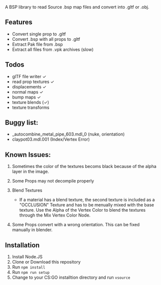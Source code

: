 A BSP library to read Source .bsp map files and convert into .gltf or .obj.

## Features

- Convert single prop to .gltf
- Convert .bsp with all props to .gltf
- Extract Pak file from .bsp
- Extract all files from .vpk archives (slow)

## Todos

- glTF file writer  	                        ✓
- read prop textures                            ✓
- displacements                                 ✓
- normal maps                                   ✓
- bump maps                                     ✓
- texture blends                                (✓)
- texture transforms

## Buggy list:

- _autocombine_metal_pipe_603.mdl_0 (nuke, orientation)
- claypot03.mdl.001 (Index/Vertex Error)

## Known Issues:

1. Sometimes the color of the textures becoms black because of the alpha layer in the image.

2. Some Props may not decompile properly

3. Blend Textures
    - If a material has a blend texture, the second texture is included as a "OCCLUSION" Texture and has to be menually mixed with the base texture. Use the Alpha of the Vertex Color to blend the textures through the Mix Vertex Color Node.

4. Some Props convert with a wrong orientation. This can be fixed manually in blender.

## Installation

1. Install Node.JS
2. Clone or Download this repository
3. Run ```npm install```
4. Run ```npm run setup```
5. Change to your CS:GO installtion directory and run ```vsource```